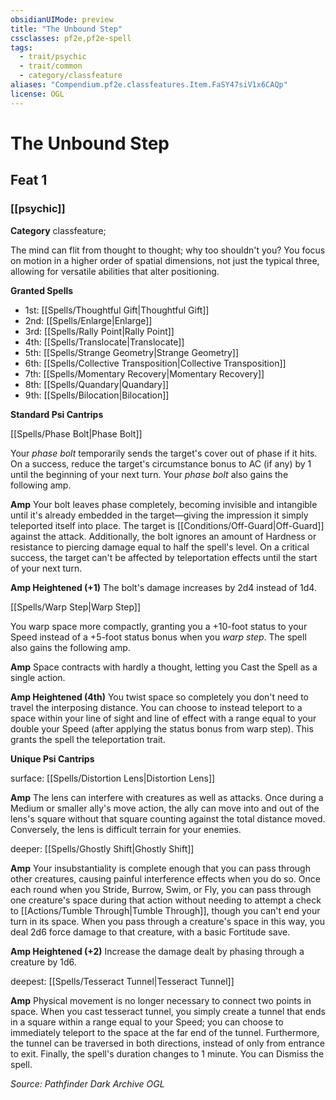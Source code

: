 ```yaml
---
obsidianUIMode: preview
title: "The Unbound Step"
cssclasses: pf2e,pf2e-spell
tags:
  - trait/psychic
  - trait/common
  - category/classfeature
aliases: "Compendium.pf2e.classfeatures.Item.FaSY47siV1x6CAQp"
license: OGL
---
```

# The Unbound Step
## Feat 1
### [[psychic]]

**Category** classfeature; 




The mind can flit from thought to thought; why too shouldn't you? You focus on motion in a higher order of spatial dimensions, not just the typical three, allowing for versatile abilities that alter positioning.

**Granted Spells**

*   1st: [[Spells/Thoughtful Gift|Thoughtful Gift]]
*   2nd: [[Spells/Enlarge|Enlarge]]
*   3rd: [[Spells/Rally Point|Rally Point]]
*   4th: [[Spells/Translocate|Translocate]]
*   5th: [[Spells/Strange Geometry|Strange Geometry]]
*   6th: [[Spells/Collective Transposition|Collective Transposition]]
*   7th: [[Spells/Momentary Recovery|Momentary Recovery]]
*   8th: [[Spells/Quandary|Quandary]]
*   9th: [[Spells/Bilocation|Bilocation]]

**Standard Psi Cantrips**

[[Spells/Phase Bolt|Phase Bolt]]

Your _phase bolt_ temporarily sends the target's cover out of phase if it hits. On a success, reduce the target's circumstance bonus to AC (if any) by 1 until the beginning of your next turn. Your _phase bolt_ also gains the following amp.

**Amp** Your bolt leaves phase completely, becoming invisible and intangible until it's already embedded in the target—giving the impression it simply teleported itself into place. The target is [[Conditions/Off-Guard|Off-Guard]] against the attack. Additionally, the bolt ignores an amount of Hardness or resistance to piercing damage equal to half the spell's level. On a critical success, the target can't be affected by teleportation effects until the start of your next turn.

**Amp Heightened (+1)** The bolt's damage increases by 2d4 instead of 1d4.

[[Spells/Warp Step|Warp Step]]

You warp space more compactly, granting you a +10-foot status to your Speed instead of a +5-foot status bonus when you _warp step_. The spell also gains the following amp.

**Amp** Space contracts with hardly a thought, letting you Cast the Spell as a single action.

**Amp Heightened (4th)** You twist space so completely you don't need to travel the interposing distance. You can choose to instead teleport to a space within your line of sight and line of effect with a range equal to your double your Speed (after applying the status bonus from warp step). This grants the spell the teleportation trait.

**Unique Psi Cantrips**

surface: [[Spells/Distortion Lens|Distortion Lens]]

**Amp** The lens can interfere with creatures as well as attacks. Once during a Medium or smaller ally's move action, the ally can move into and out of the lens's square without that square counting against the total distance moved. Conversely, the lens is difficult terrain for your enemies.

deeper: [[Spells/Ghostly Shift|Ghostly Shift]]

**Amp** Your insubstantiality is complete enough that you can pass through other creatures, causing painful interference effects when you do so. Once each round when you Stride, Burrow, Swim, or Fly, you can pass through one creature's space during that action without needing to attempt a check to [[Actions/Tumble Through|Tumble Through]], though you can't end your turn in its space. When you pass through a creature's space in this way, you deal 2d6 force damage to that creature, with a basic Fortitude save.

**Amp Heightened (+2)** Increase the damage dealt by phasing through a creature by 1d6.

deepest: [[Spells/Tesseract Tunnel|Tesseract Tunnel]]

**Amp** Physical movement is no longer necessary to connect two points in space. When you cast tesseract tunnel, you simply create a tunnel that ends in a square within a range equal to your Speed; you can choose to immediately teleport to the space at the far end of the tunnel. Furthermore, the tunnel can be traversed in both directions, instead of only from entrance to exit. Finally, the spell's duration changes to 1 minute. You can Dismiss the spell.

*Source: Pathfinder Dark Archive*
*OGL*